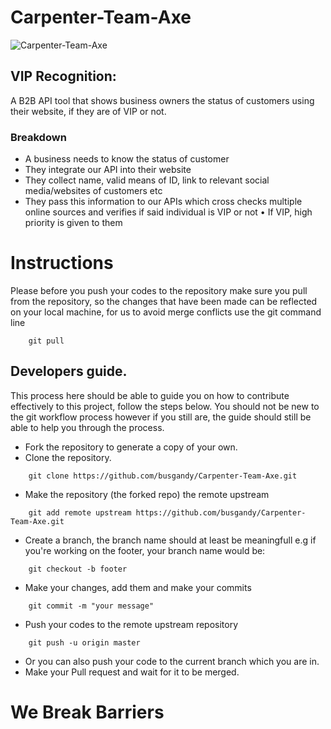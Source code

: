 # Carpenter-Team-Axe
![Carpenter-Team-Axe](https://user-images.githubusercontent.com/39296111/201325863-345edd20-816d-4f1c-aeb7-4bd8df2869e3.jpeg)

## VIP Recognition:
A B2B API tool that shows business owners the status of customers using their website, if they are of VIP or not.

### Breakdown
* A business needs to know the status of customer 
* They integrate our API into their website 
* They collect name, valid means of ID, link to relevant social media/websites of customers etc
* They pass this information to our APIs which cross checks multiple online sources and verifies if said individual is VIP or not
• If VIP, high priority is given to them

# Instructions

Please before you push your codes to the repository make sure you pull from the repository, so the changes that have been made can be reflected on your local machine, for us to avoid merge conflicts
use the git command line
```git
    git pull 
```

## Developers guide.
This process here should be able to guide you on how to contribute effectively to this project, follow the steps below. You should not be new to the git workflow process however if you still are, the guide should still be able to help you through the process.

- Fork the repository to generate a copy of your own.
- Clone the repository.
```use git command line
    git clone https://github.com/busgandy/Carpenter-Team-Axe.git
```
- Make the repository (the forked repo) the remote upstream 
```use git command line
    git add remote upstream https://github.com/busgandy/Carpenter-Team-Axe.git
```
- Create a branch, the branch name should at least be meaningfull e.g if you're working on the footer, your branch name would be:
```use git command line
    git checkout -b footer
```
- Make your changes, add them and make your commits
```use git command line 
    git commit -m "your message"
```
- Push your codes to the remote upstream repository
```use git command line
    git push -u origin master
```
- Or you can also push your code to the current branch which you are in.
- Make your Pull request and wait for it to be merged.

# We Break Barriers
